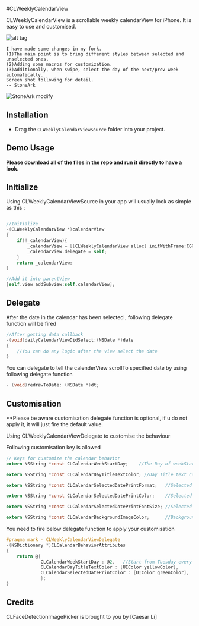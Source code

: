 #CLWeeklyCalendarView

CLWeeklyCalendarView is a scrollable weekly calendarView for iPhone. It is easy to use and customised.


![alt tag](https://github.com/clisuper/CLWeeklyCalendarView/blob/master/screenshot.PNG)

    I have made some changes in my fork.
    (1)The main point is to bring different styles between selected and unselected ones.
    (2)Adding some macros for customization.
    (3)Additionally, when swipe, select the day of the next/prev week automatically.
    Screen shot following for detail.
    -- StoneArk

![StoneArk modify](https://github.com/clisuper/CLWeeklyCalendarView/blob/master/screenshot_SA.png)

## Installation
* Drag the `CLWeeklyCalendarViewSource` folder into your project.


## Demo Usage

**Please download all of the files in the repo and run it directly to have a look.**



## Initialize 
Using CLWeeklyCalendarViewSource in your app will usually look as simple as this :


```objective-c

//Initialize
-(CLWeeklyCalendarView *)calendarView
{
    if(!_calendarView){
        _calendarView = [[CLWeeklyCalendarView alloc] initWithFrame:CGRectMake(0, 0, self.view.bounds.size.width, 100)];
        _calendarView.delegate = self;
    }
    return _calendarView;
}

//Add it into parentView
[self.view addSubview:self.calendarView];

```

## Delegate

After the date in the calendar has been selected , following delegate function will be fired

```objective-c
//After getting data callback
-(void)dailyCalendarViewDidSelect:(NSDate *)date
{
    //You can do any logic after the view select the date
}
```

You can delegate to tell the calenderView scrollTo specified date by using following delegate function

```objective-c
- (void)redrawToDate: (NSDate *)dt;
```

## Customisation

**Please be aware customisation delegate function is optional, if u do not apply it, it will just fire the default value.

Using CLWeeklyCalendarViewDelegate to customise the behaviour

Following customisation key is allowed

```objective-c
// Keys for customize the calendar behavior
extern NSString *const CLCalendarWeekStartDay;    //The Day of weekStart from 1 - 7 - Default: 1

extern NSString *const CLCalendarDayTitleTextColor; //Day Title text color,  Mon, Tue, etc label text color

extern NSString *const CLCalendarSelectedDatePrintFormat;   //Selected Date print format,  - Default: @"EEE, d MMM yyyy"

extern NSString *const CLCalendarSelectedDatePrintColor;    //Selected Date print text color -Default: [UIColor whiteColor]

extern NSString *const CLCalendarSelectedDatePrintFontSize; //Selected Date print font size - Default : 13.f

extern NSString *const CLCalendarBackgroundImageColor;      //BackgroundImage color - Default : see applyCustomDefaults.
```


You need to fire below delegate function to apply your customisation
```objective-c
#pragma mark - CLWeeklyCalendarViewDelegate
-(NSDictionary *)CLCalendarBehaviorAttributes
{
    return @{
             CLCalendarWeekStartDay : @2, 	//Start from Tuesday every week
             CLCalendarDayTitleTextColor : [UIColor yellowColor],
             CLCalendarSelectedDatePrintColor : [UIColor greenColor],
             };
}


```



## Credits

CLFaceDetectionImagePicker is brought to you by [Caesar Li]